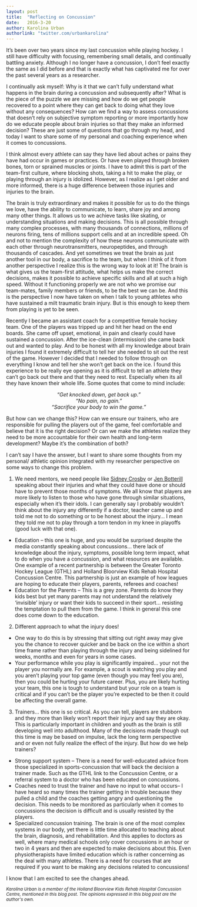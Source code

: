 ```yaml
---
layout: post
title:  "Reflecting on Concussion"
date:   2016-3-20
author: Karolina Urban
authorlink: "twitter.com/urbankarolina"
---
```



<p class="intro">It’s been over two years since my last concussion while playing hockey. I still have difficulty with focusing, remembering small details, and continually battling anxiety. Although I no longer have a concussion, I don’t feel exactly the same as I did before and that is exactly what has captivated me for over the past several years as a researcher.</p>


<p>I continually ask myself:  Why is it that we can’t fully understand what happens in the brain during a concussion and subsequently after? What is the piece of the puzzle we are missing and how do we get people recovered to a point where they can get back to doing what they love without any consequences?  How can we find a way to assess concussions that doesn’t rely on subjective symptom reporting or more importantly how do we educate people about brain injuries so that they make an informed decision? These are just some of questions that go through my head, and today I want to share some of my personal and coaching experience when it comes to concussions.</p>


<p>I think almost every athlete can say they have lied about aches or pains they have had occur in games or practices. Or have even played through broken bones, torn or sprained muscles or joints.  I have to admit this is part of the team-first culture, where blocking shots, taking a hit to make the play, or playing through an injury is idolized. However, as I realize as I get older and more informed, there is a huge difference between those injuries and injuries to the brain.</p>

<p>The brain is truly extraordinary and makes it possible for us to do the things we love, have the ability to communicate, to learn, share joy and among many other things. It allows us to we achieve tasks like skating, or understanding situations and making decisions. This is all possible through many complex processes, with many thousands of connections, millions of neurons firing, tens of millions support cells and at an incredible speed. Oh and not to mention the complexity of how these neurons communicate with each other through neurotransmitters, neuropeptides, and through thousands of cascades. And yet sometimes we treat the brain as just another tool in our body, a sacrifice to the team, but when I think of it from another perspective I realize this is the wrong way to look at it! The brain is what gives us the team-first attitude, what helps us make the correct decisions, makes it possible to achieve specific skills and all at such a high speed. Without it functioning properly we are not who we promise our team-mates, family members or friends, to be the best we can be. And this is the perspective I now have taken on when I talk to young athletes who have sustained a milt traumatic brain injury. But is this enough to keep them from playing is yet to be seen.</p>

<p>Recently I became an assistant coach for a competitive female hockey team. One of the players was tripped up and hit her head on the end boards. She came off upset, emotional, in pain and clearly could have sustained a concussion. After the ice-clean (intermission) she came back out and wanted to play. And to be honest with all my knowledge about brain injuries I found it extremely difficult to tell her she needed to sit out the rest of the game. However I decided that I needed to follow through on everything I know and tell her she won’t get back on the ice. I found this experience to be really eye opening as it is difficult to tell an athlete they can’t go back out there and that they need to rest. Especially when its all they have known their whole life. Some quotes that come to mind include:
<center><cite>“Get knocked down, get back up.”</cite></center>
<center><cite>“No pain, no gain.”</cite></center>
<center><cite>“Sacrifice your body to win the game.”</cite></center></p>

<p>But how can we change this? How can we ensure our trainers, who are responsible for pulling the players out of the game, feel comfortable and believe that it is the right decision? Or can we make the athletes realize they need to be more accountable for their own health and long-term development? Maybe it’s the combination of both?</p>

<p>I can’t say I have the answer, but I want to share some thoughts from my personal/ athletic opinion integrated with my researcher perspective on some ways to change this problem.</p>

1. We need mentors, we need people like <a href="http://www.theglobeandmail.com/sports/hockey/crosby-discusses-lengthy-recovery-road-from-concussions-safety-of-the-game/article14118504/">Sidney Crosby</a> or <a href="http://www.cbc.ca/sports/hockey/alarmingly-high-concussion-rate-in-women-s-game-1.748095">Jen Botterill</a> speaking about their injuries and what they could have done or should have to prevent those months of symptoms. We all know that players are more likely to listen to those who have gone through similar situations, especially when it’s their idols. I can generally say I probably wouldn’t think about the injury any differently if a doctor, teacher came up and told me not to do something or to be honest about the injury… I mean they told me not to play through a torn tendon in my knee in playoffs (good luck with that one).
  * Education – this one is huge, and you would be surprised despite the media constantly speaking about concussions… there lack of knowledge about the injury, symptoms, possible long term impact, what to do when you have a concussion, and what resources are available. One example of a recent partnership is between the Greater Toronto Hockey League (GTHL) and Holland Bloorview Kids Rehab Hospital Concussion Centre.
This partnership is just an example of how leagues are hoping to educate their players, parents, referees and coaches!
  * Education for the Parents – This is a grey zone. Parents do know they kids best but yet many parents may not understand the relatively ‘invisible’ injury or want their kids to succeed in their sport… resisting the temptation to pull them from the game. I think in general this one does come down to the education.
2.	Different approach to what the injury does!
  * One way to do this is by stressing that sitting out right away may give you the chance to recover quicker and be back on the ice within a short time frame rather than playing through the injury and being sidelined for weeks, months and even for years in some cases.
  * Your performance while you play is significantly impaired… your not the player you normally are. For example, a scout is watching you play and you aren’t playing your top game (even though you may feel you are), then you could be hurting your future career. Plus, you are likely hurting your team, this one is tough to understand but your role on a team is critical and if you can’t be the player you’re expected to be then it could be affecting the overall game.
3.	Trainers… this one is so critical. As you can tell, players are stubborn and they more than likely won’t report their injury and say they are okay. This is particularly important in children and youth as the brain is still developing well into adulthood. Many of the decisions made though out this time is may be based on impulse, lack the long term perspective and or even not fully realize the effect of the injury. But how do we help trainers?
  * Strong support system – There is a need for well-educated advice from those specialized in sports-concussion that will back the decision a trainer made. Such as the GTHL link to the Concussion Centre, or a referral system to a doctor who has been educated on concussions.
  * Coaches need to trust the trainer and have no input to what occurs– I have heard so many times the trainer getting in trouble because they pulled a child and the coaches getting angry and questioning the decision. This needs to be monitored as particularly when it comes to concussions the decision is difficult and is usually resisted by the players.
  * Specialized concussion training. The brain is one of the most complex systems in our body, yet there is little time allocated to teaching about the brain, diagnosis, and rehabilitation. And this applies to doctors as well, where many medical schools only cover concussions in an hour or two in 4 years and then are expected to make decisions about this. Even physiotherapists have limited education which is rather concerning as the deal with many athletes. There is a need for courses that are required if you want to be making any decisions related to concussions!

<p>I know that I am excited to see the changes ahead.</p>

<small>_Karolina Urban is a member of the Holland Bloorview Kids Rehab Hospital Concussion Centre, mentioned in this blog post. The opinions expressed in this blog post are the author's own._</small>
